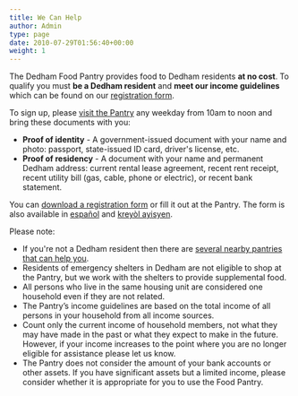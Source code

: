 ```yaml
---
title: We Can Help
author: Admin
type: page
date: 2010-07-29T01:56:40+00:00
weight: 1
---
```

The Dedham Food Pantry provides food to Dedham residents **at no cost**. To qualify you must **be a Dedham resident** and **meet our income guidelines** which can be found on our [registration form][2].

To sign up, please [visit the Pantry][1] any weekday from 10am to noon and bring these documents with you:

* **Proof of identity** - A government-issued document with your name and photo: passport, state-issued ID card, driver's license, etc.
* **Proof of residency** - A document with your name and permanent Dedham address: current rental lease agreement, recent rent receipt, recent utility bill (gas, cable, phone or electric), or recent bank statement.

You can [download a registration form][2] or fill it out at the Pantry. The form is also available in [español][3] and [kreyòl ayisyen][4].

Please note:

* If you're not a Dedham resident then there are [several nearby pantries that can help you][5].
* Residents of emergency shelters in Dedham are not eligible to shop at the Pantry, but we work with the shelters to provide supplemental food.
* All persons who live in the same housing unit are considered one household even if they are not related.
* The Pantry’s income guidelines are based on the total income of all persons in your household from all income sources.
* Count only the current income of household members, not what they may have made in the past or what they expect to make in the future. However, if your income increases to the point where you are no longer eligible for assistance please let us know.
* The Pantry does not consider the amount of your bank accounts or other assets. If you have significant assets but a limited income, please consider whether it is appropriate for you to use the Food Pantry.

 [1]: /contact/
 [2]: Registration-Form-ENGLISH.pdf
 [3]: Registration-Form-ESPAÑOL.pdf
 [4]: Registration-Form-KREYÒL-AYISYEN.pdf
 [5]: /help/nearby-pantries/
